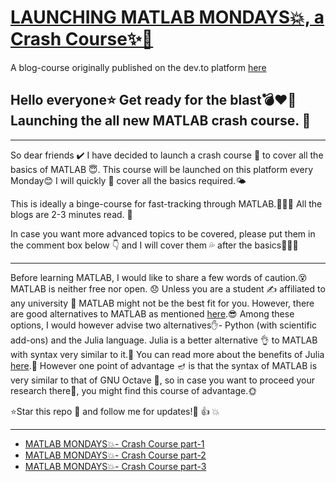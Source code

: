 # [LAUNCHING MATLAB MONDAYS💥, a Crash Course✨🌟](https://dev.to/aatmaj/launching-matlab-mondays-a-crash-course-nb1)

A blog-course originally published on the dev.to platform [here](https://dev.to/aatmaj/launching-matlab-mondays-a-crash-course-nb1) 

Hello everyone⭐ Get ready for the blast💣❤️‍🔥 Launching the all new MATLAB crash course. 💎
---
____

So dear friends ✔️ I have decided to launch a crash course 🧲 to cover all the basics of MATLAB 😇. This course will be launched on this platform every Monday😊 I will quickly 💨 cover all the basics required.🌤️ 

This is ideally a binge-course for fast-tracking through MATLAB.🏃‍♀️🏃 All the blogs are 2-3 minutes read. 🎲

In case you want more advanced topics to be covered, please put them in the comment box below 👇 and I will cover them 💦 after the basics🎈🎈🎈

____
Before learning MATLAB, I would like to share a few words of caution.😵 MATLAB is neither free nor open. 😞 Unless you are a student ✍️ affiliated to any university 🏫 MATLAB might not be the best fit for you. However, there are good alternatives to MATLAB as mentioned [here](https://perso.crans.org/besson/matlab-clones.en.html).😎
Among these options, I would however advise two alternatives✋- Python (with scientific add-ons) and the Julia language. Julia is a better alternative 👌 to MATLAB with syntax very similar to it.🔆 You can read more about the benefits of Julia [here](https://www.linkedin.com/posts/wonderbiz-technologies_julia-programming-language-the-rising-star-activity-6812722852954017793-NDEd).👏 
However one point of advantage 🪔 is that the syntax of MATLAB is very similar to that of GNU Octave 🌈, so in case you want to proceed your research there🥕, you might find this course of advantage.🌞

⭐Star this repo 🤩 and follow me for updates!🙂 👍 💥


____
- [MATLAB MONDAYS💥- Crash Course part-1](https://dev.to/aatmaj/matlab-mondays-crash-course-part-1-3o80)
- [MATLAB MONDAYS💥- Crash Course part-2](https://dev.to/aatmaj/matlab-mondays-crash-course-part-2-2ol1)
- [MATLAB MONDAYS💥- Crash Course part-3](https://dev.to/aatmaj/matlab-mondays-crash-course-part-3-414k)
